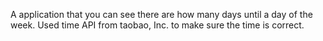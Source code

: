 A application that you can see there are how many days until a day of the week.
Used time API from taobao, Inc. to make sure the time is correct.
